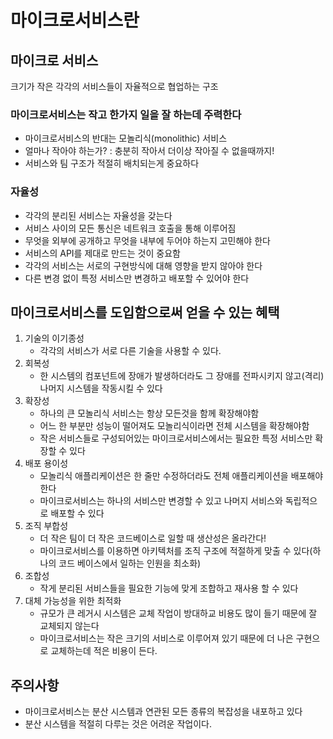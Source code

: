 # 마이크로서비스란

## 마이크로 서비스
크기가 작은 각각의 서비스들이 자율적으로 협업하는 구조

### 마이크로서비스는 작고 한가지 일을 잘 하는데 주력한다
- 마이크로서비스의 반대는 모놀리식(monolithic) 서비스
- 얼마나 작아야 하는가? : 충분히 작아서 더이상 작아질 수 없을때까지!
- 서비스와 팀 구조가 적절히 배치되는게 중요하다

### 자율성
- 각각의 분리된 서비스는 자율성을 갖는다
- 서비스 사이의 모든 통신은 네트워크 호출을 통해 이루어짐
- 무엇을 외부에 공개하고 무엇을 내부에 두어야 하는지 고민해야 한다
- 서비스의 API를 제대로 만드는 것이 중요함
- 각각의 서비스는 서로의 구현방식에 대해 영향을 받지 않아야 한다
- 다른 변경 없이 특정 서비스만 변경하고 배포할 수 있어야 한다

## 마이크로서비스를 도입함으로써 얻을 수 있는 혜택
1. 기술의 이기종성
    - 각각의 서비스가 서로 다른 기술을 사용할 수 있다.
2. 회복성
    - 한 시스템의 컴포넌트에 장애가 발생하더라도 그 장애를 전파시키지 않고(격리) 나머지 시스템을 작동시킬 수 있다
3. 확장성
    - 하나의 큰 모놀리식 서비스는 항상 모든것을 함께 확장해야함
    - 어느 한 부분만 성능이 떨어져도 모놀리식이라면 전체 시스템을 확장해야함
    - 작은 서비스들로 구성되어있는 마이크로서비스에서는 필요한 특정 서비스만 확장할 수 있다
4. 배포 용이성
    - 모놀리식 애플리케이션은 한 줄만 수정하더라도 전체 애플리케이션을 배포해야 한다
    - 마이크로서비스는 하나의 서비스만 변경할 수 있고 나머지 서비스와 독립적으로 배포할 수 있다
5. 조직 부합성
    - 더 작은 팀이 더 작은 코드베이스로 일할 때 생산성은 올라간다!
    - 마이크로서비스를 이용하면 아키텍처를 조직 구조에 적절하게 맞출 수 있다(하나의 코드 베이스에서 일하는 인원을 최소화)
6. 조합성
    - 작게 분리된 서비스들을 필요한 기능에 맞게 조합하고 재사용 할 수 있다
7. 대체 가능성을 위한 최적화
    - 규모가 큰 레거시 시스템은 교체 작업이 방대하교 비용도 많이 들기 때문에 잘 교체되지 않는다
    - 마이크로서비스는 작은 크기의 서비스로 이루어져 있기 때문에 더 나은 구현으로 교체하는데 적은 비용이 든다.

## 주의사항 
- 마이크로서비스는 분산 시스템과 연관된 모든 종류의 복잡성을 내포하고 있다
- 분산 시스템을 적절히 다루는 것은 어려운 작업이다.
